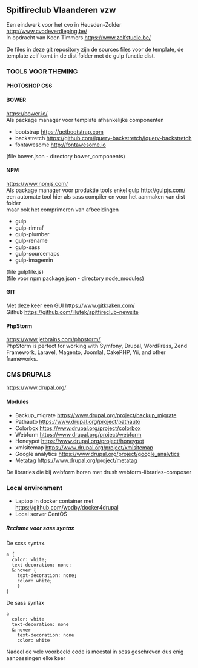 ## Spitfireclub Vlaanderen vzw

Een eindwerk voor het cvo in Heusden-Zolder http://www.cvodeverdieping.be/  
In opdracht van Koen Timmers https://www.zelfstudie.be/

De files in deze git repository zijn de sources files voor de template, de template zelf 
komt in de dist folder met de gulp functie dist.

### TOOLS VOOR THEMING

#### PHOTOSHOP CS6

#### BOWER
https://bower.io/  
Als package manager voor template afhankelijke componenten 
- bootstrap https://getbootstrap.com
- backstretch https://github.com/jquery-backstretch/jquery-backstretch
- fontawesome http://fontawesome.io  

(file bower.json - directory bower_components)
#### NPM
https://www.npmjs.com/  
Als package manager voor produktie tools enkel gulp 
http://gulpjs.com/   
een automate tool hier als sass compiler en voor het aanmaken van dist folder  
maar ook het comprimeren van afbeeldingen
- gulp
- gulp-rimraf
- gulp-plumber
- gulp-rename
- gulp-sass
- gulp-sourcemaps
- gulp-imagemin   

(file gulpfile.js)  
(file voor npm package.json - directory node_modules)  

#### GIT
Met deze keer een GUI https://www.gitkraken.com/   
Github https://github.com/illutek/spitfireclub-newsite 

#### PhpStorm
https://www.jetbrains.com/phpstorm/  
PhpStorm is perfect for working with Symfony, Drupal, WordPress, Zend 
Framework, Laravel, Magento, Joomla!, CakePHP, Yii, and other frameworks.  

### CMS DRUPAL8
https://www.drupal.org/  

#### Modules  

- Backup_migrate https://www.drupal.org/project/backup_migrate  
- Pathauto https://www.drupal.org/project/pathauto  
- Colorbox  https://www.drupal.org/project/colorbox  
- Webform  https://www.drupal.org/project/webform
- Honeypot  https://www.drupal.org/project/honeypot
- xmlsitemap  https://www.drupal.org/project/xmlsitemap
- Google analytics https://www.drupal.org/project/google_analytics
- Metatag  https://www.drupal.org/project/metatag  

De libraries die bij webform horen met drush webform-libraries-composer

### Local environment  

- Laptop in docker container met  https://github.com/wodby/docker4drupal  
- Local server CentOS  

##### Reclame voor sass syntax

De scss syntax.  

```
a {
  color: white;
  text-decoration: none;
  &:hover {
    text-decoration: none;
    color: white;
    }
}
```
De sass syntax

```
a
  color: white
  text-decoration: none
  &:hover
    text-decoration: none
    color: white
```  

Nadeel de vele voorbeeld code is meestal in scss geschreven dus enig aanpassingen 
elke keer



 